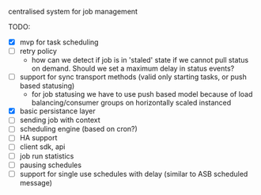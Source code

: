 centralised system for job management

TODO:

- [x] mvp for task scheduling
- [ ] retry policy
  - how can we detect if job is in 'staled' state if we cannot pull status on demand. Should we set a maximum delay in status events?
- [ ] support for sync transport methods (valid only starting tasks, or push based statusing)
  - for job statusing we have to use push based model because of load balancing/consumer groups on horizontally scaled instanced
- [x] basic persistance layer
- [ ] sending job with context
- [ ] scheduling engine (based on cron?)
- [ ] HA support
- [ ] client sdk, api
- [ ] job run statistics
- [ ] pausing schedules
- [ ] support for single use schedules with delay (similar to ASB scheduled message)